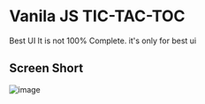 # Vanila JS TIC-TAC-TOC
Best UI
It is not 100% Complete. it's only for best ui

## Screen Short
![image](https://github.com/user-attachments/assets/c4972481-c7ae-4a70-aa80-d6e2a601c9a0)
